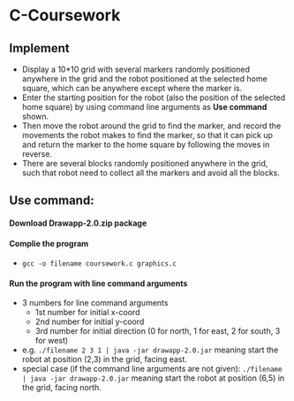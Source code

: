 # C-Coursework

## Implement
- Display a 10*10 grid with several markers randomly positioned anywhere in the grid and the robot positioned at the selected home square, which can be anywhere except where the marker is.
- Enter the starting position for the robot (also the position of the selected home square) by using command line arguments as **Use command** shown.
- Then move the robot around the grid to find the marker, and record the movements the robot makes to find the marker, so that it can pick up and return the marker to the home square by following the moves in reverse.
- There are several blocks randomly positioned anywhere in the grid, such that robot need to collect all the markers and avoid all the blocks.

## Use command:
#### Download Drawapp-2.0.zip package
#### Complie the program
- `gcc -o filename coursework.c graphics.c`
#### Run the program with line command arguments
- 3 numbers for line command arguments
  - 1st number for initial x-coord
  - 2nd number for initial y-coord
  - 3rd number for initial direction (0 for north, 1 for east, 2 for south, 3 for west)
- e.g. `./filename 2 3 1 | java -jar drawapp-2.0.jar` meaning start the robot at position (2,3) in the grid, facing east.
- special case (if the command line arguments are not given): `./filename | java -jar drawapp-2.0.jar` meaning start the robot at position (6,5) in the grid, facing north. 
